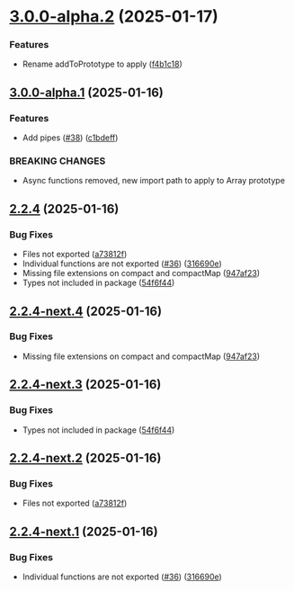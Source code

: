 # [3.0.0-alpha.2](https://github.com/laurence79/ts-array-extensions/compare/3.0.0-alpha.1...3.0.0-alpha.2) (2025-01-17)


### Features

* Rename addToPrototype to apply ([f4b1c18](https://github.com/laurence79/ts-array-extensions/commit/f4b1c18a8b5b99779eb46f980a1f2eb037798f08))

## [3.0.0-alpha.1](https://github.com/laurence79/ts-array-extensions/compare/2.2.3...3.0.0-alpha.1) (2025-01-16)


### Features

* Add pipes ([#38](https://github.com/laurence79/ts-array-extensions/issues/38)) ([c1bdeff](https://github.com/laurence79/ts-array-extensions/commit/c1bdeff257933eb875b5ed5fb68207d46fa95ab3))


### BREAKING CHANGES

* Async functions removed, new import path to apply to Array prototype

## [2.2.4](https://github.com/laurence79/ts-array-extensions/compare/2.2.3...2.2.4) (2025-01-16)


### Bug Fixes

* Files not exported ([a73812f](https://github.com/laurence79/ts-array-extensions/commit/a73812fa5b65756d8333956f4680d4b470b717f0))
* Individual functions are not exported ([#36](https://github.com/laurence79/ts-array-extensions/issues/36)) ([316690e](https://github.com/laurence79/ts-array-extensions/commit/316690ed8a4dc06a61f923bc47bd4681e26682e0))
* Missing file extensions on compact and compactMap ([947af23](https://github.com/laurence79/ts-array-extensions/commit/947af237e69aa9054cb876e6e4b40e7eef919f42))
* Types not included in package ([54f6f44](https://github.com/laurence79/ts-array-extensions/commit/54f6f4416f50d29d4eafbc268349cdff258c4128))


## [2.2.4-next.4](https://github.com/laurence79/ts-array-extensions/compare/2.2.4-next.3...2.2.4-next.4) (2025-01-16)


### Bug Fixes

* Missing file extensions on compact and compactMap ([947af23](https://github.com/laurence79/ts-array-extensions/commit/947af237e69aa9054cb876e6e4b40e7eef919f42))

## [2.2.4-next.3](https://github.com/laurence79/ts-array-extensions/compare/2.2.4-next.2...2.2.4-next.3) (2025-01-16)


### Bug Fixes

* Types not included in package ([54f6f44](https://github.com/laurence79/ts-array-extensions/commit/54f6f4416f50d29d4eafbc268349cdff258c4128))

## [2.2.4-next.2](https://github.com/laurence79/ts-array-extensions/compare/2.2.4-next.1...2.2.4-next.2) (2025-01-16)


### Bug Fixes

* Files not exported ([a73812f](https://github.com/laurence79/ts-array-extensions/commit/a73812fa5b65756d8333956f4680d4b470b717f0))

## [2.2.4-next.1](https://github.com/laurence79/ts-array-extensions/compare/2.2.3...2.2.4-next.1) (2025-01-16)


### Bug Fixes

* Individual functions are not exported ([#36](https://github.com/laurence79/ts-array-extensions/issues/36)) ([316690e](https://github.com/laurence79/ts-array-extensions/commit/316690ed8a4dc06a61f923bc47bd4681e26682e0))
